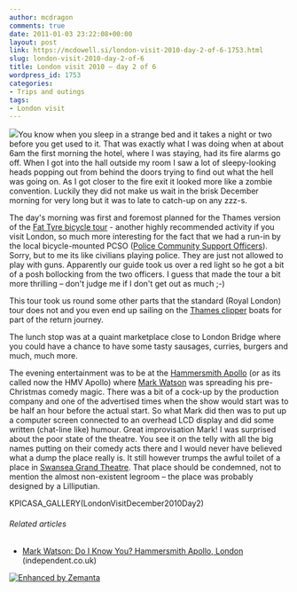 ```yaml
---
author: mcdragon
comments: true
date: 2011-01-03 23:22:08+00:00
layout: post
link: https://mcdowell.si/london-visit-2010-day-2-of-6-1753.html
slug: london-visit-2010-day-2-of-6
title: London visit 2010 – day 2 of 6
wordpress_id: 1753
categories:
- Trips and outings
tags:
- London visit
---
```


[![](https://dwlcvfkt1l4wn.cloudfront.net/2011/01/borough_market-1.jpg)](https://dwlcvfkt1l4wn.cloudfront.net/2011/01/borough_market.jpg)You know when you sleep in a strange bed and it takes a night or two before you get used to it. That was exactly what I was doing when at about 6am the first morning the hotel, where I was staying, had its fire alarms go off. When I got into the hall outside my room I saw a lot of sleepy-looking heads popping out from behind the doors trying to find out what the hell was going on. As I got closer to the fire exit it looked more like a zombie convention. Luckily they did not make us wait in the brisk December morning for very long but it was to late to catch-up on any zzz-s.

The day's morning was first and foremost planned for the Thames version of the [Fat Tyre bicycle tour](http://fattirebiketours.com/london) - another highly recommended activity if you visit London, so much more interesting for the fact that we had a run-in by the local bicycle-mounted PCSO ([Police Community Support Officers](http://en.wikipedia.org/wiki/Police_Community_Support_Officer)). Sorry, but to me its like civilians playing police. They are just not allowed to play with guns. Apparently our guide took us over a red light so he got a bit of a posh bollocking from the two officers. I guess that made the tour a bit more thrilling – don't judge me if I don't get out as much ;-)

This tour took us round some other parts that the standard (Royal London) tour does not and you even end up sailing on the [Thames clipper](http://en.wikipedia.org/wiki/Thames_Clippers) boats for part of the return journey.

The lunch stop was at a quaint marketplace close to London Bridge where you could have a chance to have some tasty sausages, curries, burgers and much, much more.

The evening entertainment was to be at the [Hammersmith Apollo](http://en.wikipedia.org/wiki/HMV_Hammersmith_Apollo) (or as its called now the HMV Apollo) where [Mark Watson](http://en.wikipedia.org/wiki/Mark_Watson_%28comedian%29) was spreading his pre-Christmas comedy magic. There was a bit of a cock-up by the production company and one of the advertised times when the show would start was to be half an hour before the actual start. So what Mark did then was to put up a computer screen connected to an overhead LCD display and did some written (chat-line like) humour. Great improvisation Mark! I was surprised about the poor state of the theatre. You see it on the telly with all the big names putting on their comedy acts there and I would never have believed what a dump the place really is. It still however trumps the awful toilet of a place in [Swansea Grand Theatre](http://www.swanseagrand.co.uk/). That place should be condemned, not to mention the almost non-existent legroom – the place was probably designed by a Lilliputian.

KPICASA_GALLERY(LondonVisitDecember2010Day2)


###### Related articles





 	
  * [Mark Watson: Do I Know You? Hammersmith Apollo, London](http://www.independent.co.uk/arts-entertainment/comedy/reviews/mark-watson-do-i-know-you-hammersmith-apollo-london-2159481.html) (independent.co.uk)




[![Enhanced by Zemanta](http://img.zemanta.com/zemified_e.png?x-id=8505f49b-d373-44f3-93c3-9f97e7e5c165)](http://www.zemanta.com/)
